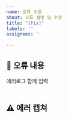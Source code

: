 ```yaml
---
name: 오류 수정
about: 오류 설명 및 수정
title: "[Fix]"
labels: ''
assignees: ''

---
```


## 🤔 오류 내용
에러로그 함께 입력  
<br>


## ⚠ 에러 캡쳐 

<br>
